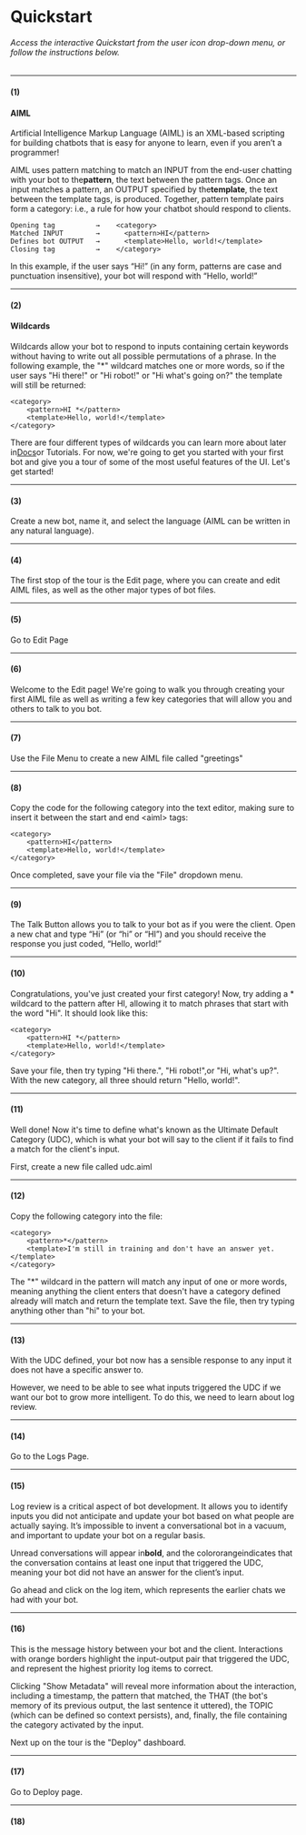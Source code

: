 # Quickstart

###### Access the interactive Quickstart from the user icon drop-down menu, or follow the instructions below.

---

#### \(1\)

#### AIML

Artificial Intelligence Markup Language \(AIML\) is an XML-based scripting for building chatbots that is easy for anyone to learn, even if you aren’t a programmer!

AIML uses pattern matching to match an INPUT from the end-user chatting with your bot to the**pattern**, the text between the pattern tags. Once an input matches a pattern, an OUTPUT specified by the**template**, the text between the template tags, is produced. Together, pattern template pairs form a category: i.e., a rule for how your chatbot should respond to clients.

```
Opening tag          →    <category> 
Matched INPUT        →      <pattern>HI</pattern> 
Defines bot OUTPUT   →      <template>Hello, world!</template> 
Closing tag          →    </category>
```

In this example, if the user says “Hi!” \(in any form, patterns are case and punctuation insensitive\), your bot will respond with “Hello, world!”

---

#### \(2\)

#### Wildcards

Wildcards allow your bot to respond to inputs containing certain keywords without having to write out all possible permutations of a phrase. In the following example, the "\*" wildcard matches one or more words, so if the user says "Hi there!" or "Hi robot!" or "Hi what's going on?" the template will still be returned:

```
<category>
    <pattern>HI *</pattern>
    <template>Hello, world!</template>
</category>
```

There are four different types of wildcards you can learn more about later in[Docs](http://docs.pandorabots.com/tutorials/wildcards/)or Tutorials. For now, we're going to get you started with your first bot and give you a tour of some of the most useful features of the UI. Let's get started!

---

#### \(3\)

Create a new bot, name it, and select the language \(AIML can be written in any natural language\).

---

#### \(4\)

The first stop of the tour is the Edit page, where you can create and edit AIML files, as well as the other major types of bot files.

---

#### \(5\)

Go to Edit Page

---

#### \(6\)

Welcome to the Edit page! We're going to walk you through creating your first AIML file as well as writing a few key categories that will allow you and others to talk to you bot.

---

#### \(7\)

Use the File Menu to create a new AIML file called "greetings"

---

#### \(8\)

Copy the code for the following category into the text editor, making sure to insert it between the start and end &lt;aiml&gt; tags:

```
<category>
    <pattern>HI</pattern>
    <template>Hello, world!</template>
</category>
```

Once completed, save your file via the "File" dropdown menu.

---

#### \(9\)

The Talk Button allows you to talk to your bot as if you were the client. Open a new chat and type “Hi” \(or “hi” or “HI”\) and you should receive the response you just coded, “Hello, world!”

---

#### \(10\)

Congratulations, you've just created your first category! Now, try adding a \* wildcard to the pattern after HI, allowing it to match phrases that start with the word "Hi". It should look like this:

```
<category>
    <pattern>HI *</pattern>
    <template>Hello, world!</template>
</category>
```

Save your file, then try typing "Hi there.", "Hi robot!",or "Hi, what's up?". With the new category, all three should return "Hello, world!".

---

#### \(11\)

Well done! Now it's time to define what's known as the Ultimate Default Category \(UDC\), which is what your bot will say to the client if it fails to find a match for the client's input.

First, create a new file called udc.aiml

---

#### \(12\)

Copy the following category into the file:

```
<category>
    <pattern>*</pattern>
    <template>I'm still in training and don't have an answer yet.</template>
</category>
```

The "\*" wildcard in the pattern will match any input of one or more words, meaning anything the client enters that doesn't have a category defined already will match and return the template text. Save the file, then try typing anything other than "hi" to your bot.

---

#### \(13\)

With the UDC defined, your bot now has a sensible response to any input it does not have a specific answer to.

However, we need to be able to see what inputs triggered the UDC if we want our bot to grow more intelligent. To do this, we need to learn about log review.

---

#### \(14\)

Go to the Logs Page.

---

#### \(15\)

Log review is a critical aspect of bot development. It allows you to identify inputs you did not anticipate and update your bot based on what people are actually saying. It’s impossible to invent a conversational bot in a vacuum, and important to update your bot on a regular basis.

Unread conversations will appear in**bold**, and the colororangeindicates that the conversation contains at least one input that triggered the UDC, meaning your bot did not have an answer for the client’s input.

Go ahead and click on the log item, which represents the earlier chats we had with your bot.

---

#### \(16\)

This is the message history between your bot and the client. Interactions with orange borders highlight the input-output pair that triggered the UDC, and represent the highest priority log items to correct.

Clicking "Show Metadata" will reveal more information about the interaction, including a timestamp, the pattern that matched, the THAT \(the bot's memory of its previous output, the last sentence it uttered\), the TOPIC \(which can be defined so context persists\), and, finally, the file containing the category activated by the input.

Next up on the tour is the "Deploy" dashboard.

---

#### \(17\)

Go to Deploy page.

---

#### \(18\)



